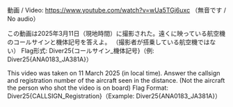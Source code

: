 動画 / Video:
https://www.youtube.com/watch?v=wUa5TGj6uxc
（無音です / No audio）

この動画は2025年3月11日（現地時間）に撮影された。遠くに映っている航空機のコールサインと機体記号を答えよ。
（撮影者が搭乗している航空機ではない）
Flag形式: Diver25{コールサイン_機体記号}（例: Diver25{ANA0183_JA381A}）

This video was taken on 11 March 2025 (in local time).
Answer the callsign and registration number of the aircraft seen in the distance.
(Not the aircraft the person who shot the video is on board)
Flag Format: Diver25{CALLSIGN_Registration}（Example: Diver25{ANA0183_JA381A}）
